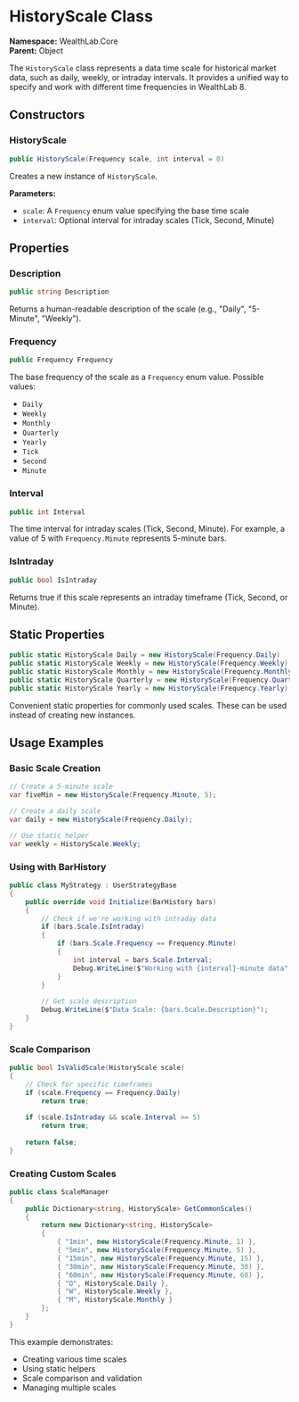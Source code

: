 # HistoryScale Class

**Namespace:** WealthLab.Core  
**Parent:** Object

The `HistoryScale` class represents a data time scale for historical market data, such as daily, weekly, or intraday intervals. It provides a unified way to specify and work with different time frequencies in WealthLab 8.

## Constructors

### HistoryScale
```csharp
public HistoryScale(Frequency scale, int interval = 0)
```

Creates a new instance of `HistoryScale`.

**Parameters:**
- `scale`: A `Frequency` enum value specifying the base time scale
- `interval`: Optional interval for intraday scales (Tick, Second, Minute)

## Properties

### Description
```csharp
public string Description
```
Returns a human-readable description of the scale (e.g., "Daily", "5-Minute", "Weekly").

### Frequency
```csharp
public Frequency Frequency
```
The base frequency of the scale as a `Frequency` enum value. Possible values:
- `Daily`
- `Weekly`
- `Monthly`
- `Quarterly`
- `Yearly`
- `Tick`
- `Second`
- `Minute`

### Interval
```csharp
public int Interval
```
The time interval for intraday scales (Tick, Second, Minute). For example, a value of 5 with `Frequency.Minute` represents 5-minute bars.

### IsIntraday
```csharp
public bool IsIntraday
```
Returns true if this scale represents an intraday timeframe (Tick, Second, or Minute).

## Static Properties

```csharp
public static HistoryScale Daily = new HistoryScale(Frequency.Daily)
public static HistoryScale Weekly = new HistoryScale(Frequency.Weekly)
public static HistoryScale Monthly = new HistoryScale(Frequency.Monthly)
public static HistoryScale Quarterly = new HistoryScale(Frequency.Quarterly)
public static HistoryScale Yearly = new HistoryScale(Frequency.Yearly)
```

Convenient static properties for commonly used scales. These can be used instead of creating new instances.

## Usage Examples

### Basic Scale Creation
```csharp
// Create a 5-minute scale
var fiveMin = new HistoryScale(Frequency.Minute, 5);

// Create a daily scale
var daily = new HistoryScale(Frequency.Daily);

// Use static helper
var weekly = HistoryScale.Weekly;
```

### Using with BarHistory
```csharp
public class MyStrategy : UserStrategyBase
{
    public override void Initialize(BarHistory bars)
    {
        // Check if we're working with intraday data
        if (bars.Scale.IsIntraday)
        {
            if (bars.Scale.Frequency == Frequency.Minute)
            {
                int interval = bars.Scale.Interval;
                Debug.WriteLine($"Working with {interval}-minute data");
            }
        }
        
        // Get scale description
        Debug.WriteLine($"Data Scale: {bars.Scale.Description}");
    }
}
```

### Scale Comparison
```csharp
public bool IsValidScale(HistoryScale scale)
{
    // Check for specific timeframes
    if (scale.Frequency == Frequency.Daily)
        return true;
        
    if (scale.IsIntraday && scale.Interval >= 5)
        return true;
        
    return false;
}
```

### Creating Custom Scales
```csharp
public class ScaleManager
{
    public Dictionary<string, HistoryScale> GetCommonScales()
    {
        return new Dictionary<string, HistoryScale>
        {
            { "1min", new HistoryScale(Frequency.Minute, 1) },
            { "5min", new HistoryScale(Frequency.Minute, 5) },
            { "15min", new HistoryScale(Frequency.Minute, 15) },
            { "30min", new HistoryScale(Frequency.Minute, 30) },
            { "60min", new HistoryScale(Frequency.Minute, 60) },
            { "D", HistoryScale.Daily },
            { "W", HistoryScale.Weekly },
            { "M", HistoryScale.Monthly }
        };
    }
}
```

This example demonstrates:
- Creating various time scales
- Using static helpers
- Scale comparison and validation
- Managing multiple scales 
